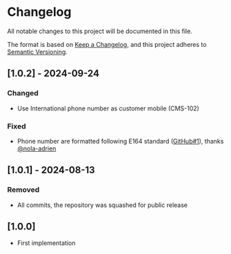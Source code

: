 # Changelog
All notable changes to this project will be documented in this file.

The format is based on [Keep a Changelog](https://keepachangelog.com/en/1.0.0/),
and this project adheres to [Semantic Versioning](https://semver.org/spec/v2.0.0.html).

## [1.0.2] - 2024-09-24

### Changed
- Use International phone number as customer mobile (CMS-102)

### Fixed
- Phone number are formatted following E164 standard ([GitHub#1](https://github.com/wearestancer/cms-magento/pull/1)), thanks [@nola-adrien](https://github.com/nola-adrien)


## [1.0.1] - 2024-08-13

### Removed
- All commits, the repository was squashed for public release


## [1.0.0]
- First implementation
